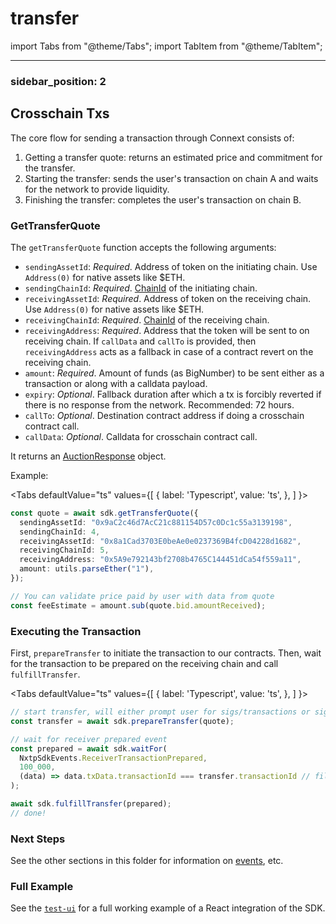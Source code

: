 # transfer

import Tabs from "@theme/Tabs"; import TabItem from "@theme/TabItem";

***

### sidebar\_position: 2

## Crosschain Txs

The core flow for sending a transaction through Connext consists of:

1. Getting a transfer quote: returns an estimated price and commitment for the transfer.
2. Starting the transfer: sends the user's transaction on chain A and waits for the network to provide liquidity.
3. Finishing the transfer: completes the user's transaction on chain B.

### GetTransferQuote

The `getTransferQuote` function accepts the following arguments:

* `sendingAssetId`: _Required_. Address of token on the initiating chain. Use `Address(0)` for native assets like $ETH.
* `sendingChainId`: _Required_. [ChainId](https://chainid.network/) of the initiating chain.
* `receivingAssetId`: _Required_. Address of token on the receiving chain. Use `Address(0)` for native assets like $ETH.
* `receivingChainId`: _Required_. [ChainId](https://chainid.network/) of the receiving chain.
* `receivingAddress`: _Required_. Address that the token will be sent to on receiving chain. If `callData` and `callTo` is provided, then `receivingAddress` acts as a fallback in case of a contract revert on the receiving chain.
* `amount`: _Required_. Amount of funds (as BigNumber) to be sent either as a transaction or along with a calldata payload.
* `expiry`: _Optional_. Fallback duration after which a tx is forcibly reverted if there is no response from the network. Recommended: 72 hours.
* `callTo`: _Optional_. Destination contract address if doing a crosschain contract call.
* `callData`: _Optional_. Calldata for crosschain contract call.

It returns an [AuctionResponse](https://github.com/connext/nxtp/blob/c4-68/packages/utils/src/messaging.ts#L259) object.

Example:

\<Tabs defaultValue="ts" values={\[ { label: 'Typescript', value: 'ts', }, ] }>

```ts
const quote = await sdk.getTransferQuote({
  sendingAssetId: "0x9aC2c46d7AcC21c881154D57c0Dc1c55a3139198",
  sendingChainId: 4,
  receivingAssetId: "0x8a1Cad3703E0beAe0e0237369B4fcD04228d1682",
  receivingChainId: 5,
  receivingAddress: "0x5A9e792143bf2708b4765C144451dCa54f559a11",
  amount: utils.parseEther("1"),
});

// You can validate price paid by user with data from quote
const feeEstimate = amount.sub(quote.bid.amountReceived);
```

### Executing the Transaction

First, `prepareTransfer` to initiate the transaction to our contracts. Then, wait for the transaction to be prepared on the receiving chain and call `fulfillTransfer`.

\<Tabs defaultValue="ts" values={\[ { label: 'Typescript', value: 'ts', }, ] }>

```ts
// start transfer, will either prompt user for sigs/transactions or sign with unlocked account
const transfer = await sdk.prepareTransfer(quote);

// wait for receiver prepared event
const prepared = await sdk.waitFor(
  NxtpSdkEvents.ReceiverTransactionPrepared,
  100_000,
  (data) => data.txData.transactionId === transfer.transactionId // filter function
);

await sdk.fulfillTransfer(prepared);
// done!
```

### Next Steps

See the other sections in this folder for information on [events](../../../versioned\_docs/version-0.1.x-legacy/developers/QuickStart/events/), etc.

### Full Example

See the [`test-ui`](https://github.com/connext/nxtp/tree/main/packages/test-ui) for a full working example of a React integration of the SDK.
